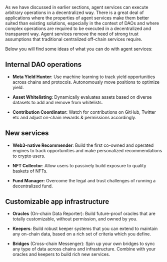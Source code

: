 As we have discussed in earlier sections, agent services can execute arbitrary operations in a decentralized way.
There is a great deal of applications where the properties of agent services make them better suited than existing solutions,
especially in the context of DAOs and where complex operations are required to be executed in a decentralized and transparent way. Agent services remove the need of strong trust assumptions that traditional centralized off-chain services require.

Below you will find some ideas of what you can do with agent services:

## Internal DAO operations
* **Meta Yield Hunter**:
Use machine learning to track yield opportunities across chains and protocols. Autonomously move positions to optimize yield.

* **Asset Whitelisting**:
Dynamically evaluates assets based on diverse datasets to add and remove from whitelists.

* **Contribution Coordinator:**
Watch for contributions on GitHub, Twitter etc and adjust on-chain rewards & permissions accordingly.

## New services
* **Web3-native Recommender**:
Build the first co-owned and operated engines to track opportunities and make personalized recommendations to crypto users.

* **NFT Collector**:
Allow users to passively build exposure to quality baskets of NFTs.

* **Fund Manager:**
Overcome the legal and trust challenges of running a decentralized fund.

## Customizable app infrastructure
* **Oracles** (On-chain Data Reporter):
Build future-proof oracles that are totally customizable, without permission, and owned by you.

* **Keepers**:
Build robust keeper systems that you can extend to maintain any on-chain data, based on a rich set of criteria which you define.

* **Bridges** (Cross-chain Messenger):
Spin up your own bridges to sync any type of data across chains and infrastructure. Combine with your oracles and keepers to build rich new services.
